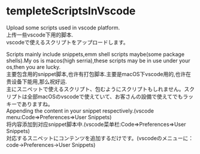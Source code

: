 # templeteScriptsInVscode
Upload some scripts used in vscode platform.<br />
上传一些vscode下用的脚本.<br />
vscodeで使えるスクリプトをアップロードします。<br />

Scripts mainly include snippets,emm shell scripts maybe(some package shells).My os is macos(high serria),these scripts may be in use under your os,then you are lucky.<br />
主要包含用的snippet脚本,也许有打包脚本.主要是macOS下vscode用的,也许在贵设备下能用,那么祝好运.<br />
主にスニペットで使えるスクリプト、包むようにスクリプトもしれません。スクリプトは全部macOSのvscodeで使えていて、お客さんの設備で使えてでもラッキーでありますね。<br />
Appending the content in your snippet respectively.(vscode menu:Code=>Preferences=>User Snippets)<br />
将内容添加到对应snippet脚本中.(vscode菜单栏:Code=>Preferences=>User Snippets)<br />
対応するスニペットにコンテンツを追加するだけです。(vscodeのメニューに：code→Preferences→User Snippets)<br />
